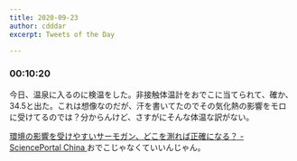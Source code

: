 ```yaml
---
title: 2020-09-23
author: cdddar
excerpt: Tweets of the Day

---
```


### 00:10:20

今日、温泉に入るのに検温をした。非接触体温計をおでこに当てられて、確か、34.5と出た。これは想像なのだが、汗を書いてたのでその気化熱の影響をモロに受けてるのでは？分からんけど、さすがにそんな体温な訳がない。

[環境の影響を受けやすいサーモガン、どこを測れば正確になる？ - SciencePortal China ](https://spc.jst.go.jp/news/200203/topic_5_02.html)
おでこじゃなくていいんじゃん。
